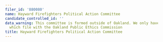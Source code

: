 ```yaml
---
filer_id: '880080'
name: Hayward Firefighters Political Action Committee
candidate_controlled_id: ''
data_warning: This committee is formed outside of Oakland. We only have data on committees
  which file with the Oakland Public Ethics Commission
title: Hayward Firefighters Political Action Committee
---
```


